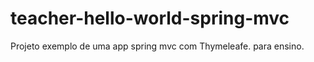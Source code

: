 # teacher-hello-world-spring-mvc
Projeto exemplo de uma app spring mvc com Thymeleafe. para ensino.
